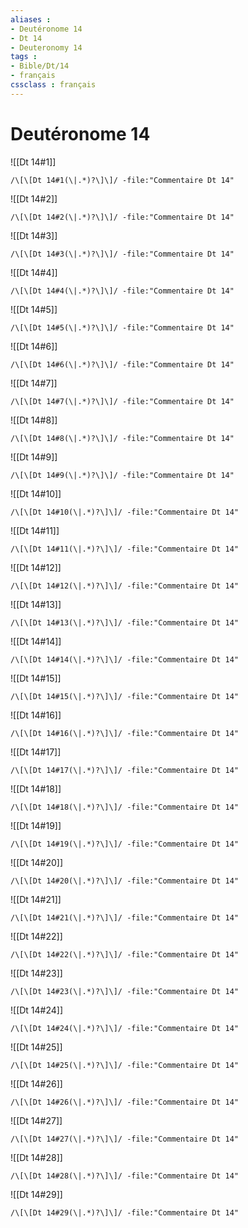 ```yaml
---
aliases : 
- Deutéronome 14
- Dt 14
- Deuteronomy 14
tags : 
- Bible/Dt/14
- français
cssclass : français
---
```


# Deutéronome 14

![[Dt 14#1]]

```query
/\[\[Dt 14#1(\|.*)?\]\]/ -file:"Commentaire Dt 14"
```

![[Dt 14#2]]

```query
/\[\[Dt 14#2(\|.*)?\]\]/ -file:"Commentaire Dt 14"
```

![[Dt 14#3]]

```query
/\[\[Dt 14#3(\|.*)?\]\]/ -file:"Commentaire Dt 14"
```

![[Dt 14#4]]

```query
/\[\[Dt 14#4(\|.*)?\]\]/ -file:"Commentaire Dt 14"
```

![[Dt 14#5]]

```query
/\[\[Dt 14#5(\|.*)?\]\]/ -file:"Commentaire Dt 14"
```

![[Dt 14#6]]

```query
/\[\[Dt 14#6(\|.*)?\]\]/ -file:"Commentaire Dt 14"
```

![[Dt 14#7]]

```query
/\[\[Dt 14#7(\|.*)?\]\]/ -file:"Commentaire Dt 14"
```

![[Dt 14#8]]

```query
/\[\[Dt 14#8(\|.*)?\]\]/ -file:"Commentaire Dt 14"
```

![[Dt 14#9]]

```query
/\[\[Dt 14#9(\|.*)?\]\]/ -file:"Commentaire Dt 14"
```

![[Dt 14#10]]

```query
/\[\[Dt 14#10(\|.*)?\]\]/ -file:"Commentaire Dt 14"
```

![[Dt 14#11]]

```query
/\[\[Dt 14#11(\|.*)?\]\]/ -file:"Commentaire Dt 14"
```

![[Dt 14#12]]

```query
/\[\[Dt 14#12(\|.*)?\]\]/ -file:"Commentaire Dt 14"
```

![[Dt 14#13]]

```query
/\[\[Dt 14#13(\|.*)?\]\]/ -file:"Commentaire Dt 14"
```

![[Dt 14#14]]

```query
/\[\[Dt 14#14(\|.*)?\]\]/ -file:"Commentaire Dt 14"
```

![[Dt 14#15]]

```query
/\[\[Dt 14#15(\|.*)?\]\]/ -file:"Commentaire Dt 14"
```

![[Dt 14#16]]

```query
/\[\[Dt 14#16(\|.*)?\]\]/ -file:"Commentaire Dt 14"
```

![[Dt 14#17]]

```query
/\[\[Dt 14#17(\|.*)?\]\]/ -file:"Commentaire Dt 14"
```

![[Dt 14#18]]

```query
/\[\[Dt 14#18(\|.*)?\]\]/ -file:"Commentaire Dt 14"
```

![[Dt 14#19]]

```query
/\[\[Dt 14#19(\|.*)?\]\]/ -file:"Commentaire Dt 14"
```

![[Dt 14#20]]

```query
/\[\[Dt 14#20(\|.*)?\]\]/ -file:"Commentaire Dt 14"
```

![[Dt 14#21]]

```query
/\[\[Dt 14#21(\|.*)?\]\]/ -file:"Commentaire Dt 14"
```

![[Dt 14#22]]

```query
/\[\[Dt 14#22(\|.*)?\]\]/ -file:"Commentaire Dt 14"
```

![[Dt 14#23]]

```query
/\[\[Dt 14#23(\|.*)?\]\]/ -file:"Commentaire Dt 14"
```

![[Dt 14#24]]

```query
/\[\[Dt 14#24(\|.*)?\]\]/ -file:"Commentaire Dt 14"
```

![[Dt 14#25]]

```query
/\[\[Dt 14#25(\|.*)?\]\]/ -file:"Commentaire Dt 14"
```

![[Dt 14#26]]

```query
/\[\[Dt 14#26(\|.*)?\]\]/ -file:"Commentaire Dt 14"
```

![[Dt 14#27]]

```query
/\[\[Dt 14#27(\|.*)?\]\]/ -file:"Commentaire Dt 14"
```

![[Dt 14#28]]

```query
/\[\[Dt 14#28(\|.*)?\]\]/ -file:"Commentaire Dt 14"
```

![[Dt 14#29]]

```query
/\[\[Dt 14#29(\|.*)?\]\]/ -file:"Commentaire Dt 14"
```

